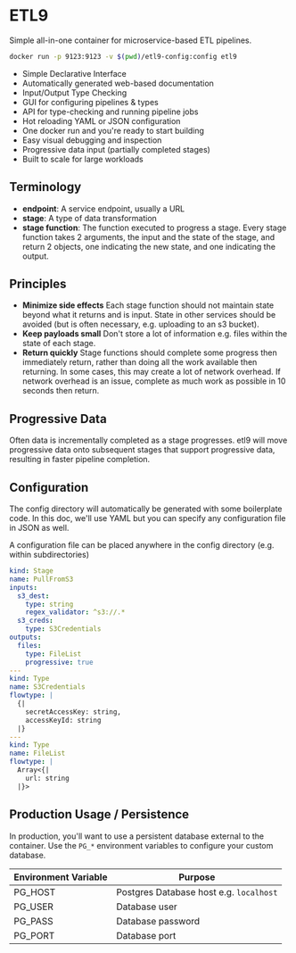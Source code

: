 # ETL9

Simple all-in-one container for microservice-based ETL pipelines.

```bash
docker run -p 9123:9123 -v $(pwd)/etl9-config:config etl9
```

* Simple Declarative Interface
* Automatically generated web-based documentation
* Input/Output Type Checking
* GUI for configuring pipelines & types
* API for type-checking and running pipeline jobs
* Hot reloading YAML or JSON configuration
* One docker run and you're ready to start building
* Easy visual debugging and inspection
* Progressive data input (partially completed stages)
* Built to scale for large workloads

## Terminology

* **endpoint**: A service endpoint, usually a URL
* **stage**: A type of data transformation
* **stage function**: The function executed to progress a stage. Every stage function takes 2 arguments, the input and the state of the stage, and return 2 objects, one indicating the new state, and one indicating the output.

## Principles

* **Minimize side effects** Each stage function should not maintain state beyond what it returns and is input. State in other services should be avoided (but is often necessary, e.g. uploading to an s3 bucket).
* **Keep payloads small** Don't store a lot of information e.g. files within the state of each stage.
* **Return quickly** Stage functions should complete some progress then immediately return, rather than doing all the work available then returning. In some cases, this may create a lot of network overhead. If network overhead is an issue, complete as much work as possible in 10 seconds then return.

## Progressive Data

Often data is incrementally completed as a stage progresses. etl9 will move progressive data onto subsequent stages that support progressive data, resulting in faster pipeline completion.

## Configuration

The config directory will automatically be generated with some boilerplate code. In this doc, we'll use YAML but you can specify any configuration file in JSON as well.

A configuration file can be placed anywhere in the config directory (e.g. within subdirectories)

```yaml
kind: Stage
name: PullFromS3
inputs:
  s3_dest:
    type: string
    regex_validator: ^s3://.*
  s3_creds:
    type: S3Credentials
outputs:
  files:
    type: FileList
    progressive: true
---
kind: Type
name: S3Credentials
flowtype: |
  {|
    secretAccessKey: string,
    accessKeyId: string
  |}
---
kind: Type
name: FileList
flowtype: |
  Array<{|
    url: string
  |}>
```

## Production Usage / Persistence

In production, you'll want to use a persistent database external to the container. Use the `PG_*` environment variables to configure your custom database.

| Environment Variable | Purpose                                 |
| -------------------- | --------------------------------------- |
| PG_HOST              | Postgres Database host e.g. `localhost` |
| PG_USER              | Database user                           |
| PG_PASS              | Database password                       |
| PG_PORT              | Database port                           |
